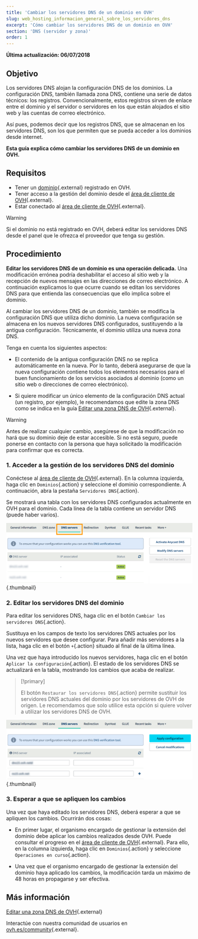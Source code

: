 ```yaml
---
title: 'Cambiar los servidores DNS de un dominio en OVH'
slug: web_hosting_informacion_general_sobre_los_servidores_dns
excerpt: 'Cómo cambiar los servidores DNS de un dominio en OVH'
section: 'DNS (servidor y zona)'
order: 1
---
```


**Última actualización: 06/07/2018**

## Objetivo

Los servidores DNS alojan la configuración DNS de los dominios. La configuración DNS, también llamada zona DNS, contiene una serie de datos técnicos: los registros. Convencionalmente, estos registros sirven de enlace entre el dominio y el servidor o servidores en los que están alojados el sitio web y las cuentas de correo electrónico.

Así pues, podemos decir que los registros DNS, que se almacenan en los servidores DNS, son los que permiten que se pueda acceder a los dominios desde internet.

**Esta guía explica cómo cambiar los servidores DNS de un dominio en OVH.**

## Requisitos

- Tener un [dominio](https://www.ovh.es/dominios/){.external} registrado en OVH.
- Tener acceso a la gestión del dominio desde el [área de cliente de OVH](https://www.ovh.com/auth/?action=gotomanager){.external}.
- Estar conectado al [área de cliente de OVH](https://www.ovh.com/auth/?action=gotomanager){.external}.

> [!warning]
>
> Si el dominio no está registrado en OVH, deberá editar los servidores DNS desde el panel que le ofrezca el proveedor que tenga su gestión.
>

## Procedimiento

**Editar los servidores DNS de un dominio es una operación delicada.** Una modificación errónea podría deshabilitar el acceso al sitio web y la recepción de nuevos mensajes en las direcciones de correo electrónico. A continuación explicamos lo que ocurre cuando se editan los servidores DNS para que entienda las consecuencias que ello implica sobre el dominio.

Al cambiar los servidores DNS de un dominio, también se modifica la configuración DNS que utiliza dicho dominio. La nueva configuración se almacena en los nuevos servidores DNS configurados, sustituyendo a la antigua configuración. Técnicamente, el dominio utiliza una nueva zona DNS.

Tenga en cuenta los siguientes aspectos:

- El contenido de la antigua configuración DNS no se replica automáticamente en la nueva. Por lo tanto, deberá asegurarse de que la nueva configuración contiene todos los elementos necesarios para el buen funcionamiento de los servicios asociados al dominio (como un sitio web o direcciones de correo electrónico).

- Si quiere modificar un único elemento de la configuración DNS actual (un registro, por ejemplo), le recomendamos que edite la zona DNS como se indica en la guía [Editar una zona DNS de OVH](https://docs.ovh.com/es/domains/web_hosting_como_editar_mi_zona_dns/){.external}.

> [!warning]
>
> Antes de realizar cualquier cambio, asegúrese de que la modificación no hará que su dominio deje de estar accesible. Si no está seguro, puede ponerse en contacto con la persona que haya solicitado la modificación para confirmar que es correcta.
>

### 1. Acceder a la gestión de los servidores DNS del dominio

Conéctese al [área de cliente de OVH](https://www.ovh.com/auth/?action=gotomanager){.external}. En la columna izquierda, haga clic en `Dominios`{.action} y seleccione el dominio correspondiente. A continuación, abra la pestaña `Servidores DNS`{.action}.

Se mostrará una tabla con los servidores DNS configurados actualmente en OVH para el dominio. Cada línea de la tabla contiene un servidor DNS (puede haber varios).

![Servidor DNS](images/edit-dns-server-ovh-step1.png){.thumbnail}

### 2. Editar los servidores DNS del dominio

Para editar los servidores DNS, haga clic en el botón `Cambiar los servidores DNS`{.action}.

Sustituya en los campos de texto los servidores DNS actuales por los nuevos servidores que desee configurar. Para añadir más servidores a la lista, haga clic en el botón `+`{.action} situado al final de la última línea.

Una vez que haya introducido los nuevos servidores, haga clic en el botón `Aplicar la configuración`{.action}. El estado de los servidores DNS se actualizará en la tabla, mostrando los cambios que acaba de realizar.

> [!primary]
>
> El botón `Restaurar los servidores DNS`{.action} permite sustituir los servidores DNS actuales del dominio por los servidores de OVH de origen. Le recomendamos que solo utilice esta opción si quiere volver a utilizar los servidores DNS de OVH. 
>

![Servidor DNS](images/edit-dns-server-ovh-step2.png){.thumbnail}

### 3. Esperar a que se apliquen los cambios

Una vez que haya editado los servidores DNS, deberá esperar a que se apliquen los cambios. Ocurrirán dos cosas:

- En primer lugar, el organismo encargado de gestionar la extensión del dominio debe aplicar los cambios realizados desde OVH. Puede consultar el progreso en el [área de cliente de OVH](https://www.ovh.com/auth/?action=gotomanager){.external}. Para ello, en la columna izquierda, haga clic en `Dominios`{.action} y seleccione `Operaciones en curso`{.action}.

- Una vez que el organismo encargado de gestionar la extensión del dominio haya aplicado los cambios, la modificación tarda un máximo de 48 horas en propagarse y ser efectiva.

## Más información

[Editar una zona DNS de OVH](https://docs.ovh.com/es/domains/web_hosting_como_editar_mi_zona_dns/){.external}

Interactúe con nuestra comunidad de usuarios en [ovh.es/community](https://www.ovh.es/community/){.external}.